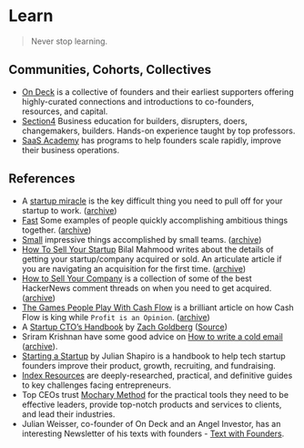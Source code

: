# Learn

> Never stop learning.

## Communities, Cohorts, Collectives

- [On Deck](https://www.beondeck.com) is a collective of founders and their earliest supporters offering highly-curated connections and introductions to co-founders, resources, and capital.
- [Section4](https://www.section4.com) Business education for builders, disrupters, doers, changemakers, builders. Hands-on experience taught by top professors.
- [SaaS Academy](https://www.saasacademy.com) has programs to help founders scale rapidly, improve their business operations.

## References

- A [startup miracle](https://blog.eladgil.com/p/startups-miracles) is the key difficult thing you need to pull off for your startup to work. ([archive](https://archive.ph/qqzBG))
- [Fast](https://patrickcollison.com/fast) Some examples of people quickly accomplishing ambitious things together. ([archive](https://archive.ph/q5iRD))
- [Small](https://stevepulec.com/posts/small/) impressive things accomplished by small teams. ([archive](https://archive.ph/7uoGM))
- [How To Sell Your Startup](https://bilalmahmood.medium.com/how-to-sell-your-startup-744805fb59ab) Bilal Mahmood writes about the details of getting your startup/company acquired or sold. An articulate article if you are navigating an acquisition for the first time. ([archive](https://archive.ph/AVWO1))
- [How to Sell Your Company](https://jacquesmattheij.com/how-to-sell-your-company/) is a collection of some of the best HackerNews comment threads on when you need to get acquired. ([archive](https://archive.ph/pLGjx))
- [The Games People Play With Cash Flow](https://commoncog.com/cash-flow-games/) is a brilliant article on how Cash Flow is king while `Profit is an Opinion`. ([archive](https://archive.ph/fxSkp))
- A [Startup CTO’s Handbook](https://www.amazon.com/dp/1955811563) by [Zach Goldberg](https://zachgoldberg.com) ([Source](https://github.com/ZachGoldberg/Startup-CTO-Handbook))
- Sriram Krishnan have some good advice on [How to write a cold email](https://sriramk.com/coldemail) ([archive](https://archive.ph/toD8b)).
- [Starting a Startup](https://www.julian.com/guide/startup/intro) by Julian Shapiro is a handbook to help tech startup founders improve their product, growth, recruiting, and fundraising.
- [Index Resources](https://www.indexventures.com/resources/) are deeply-researched, practical, and definitive guides to key challenges facing entrepreneurs.
- Top CEOs trust [Mochary Method](https://mocharymethod.com) for the practical tools they need to be effective leaders, provide top-notch products and services to clients, and lead their industries.
- Julian Weisser, co-founder of On Deck and an Angel Investor, has an interesting Newsletter of his texts with founders - [Text with Founders](https://textswithfounders.com).
